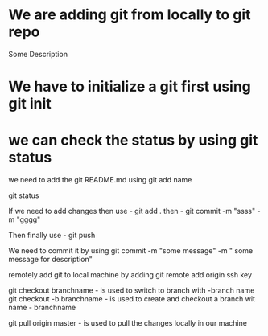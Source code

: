  # We are adding git from locally to git repo 

 Some Description 

 # We have to initialize a git first  using git init 

 # we can check the status by using git status 

 we need to add the git README.md using git add name 

git status 

If we need to add changes then use - git add .
then - git commit  -m "ssss" -m "gggg"

Then finally use - git push 

We need to commit  it by using git commit -m "some message" -m " some message for description"
 
 remotely add git to local machine by adding git remote add origin ssh key 

git checkout branchname - is used to  switch to branch with -branch name
git checkout -b branchname - is used to create and checkout a branch wit name  - branchname



git pull origin master - is used to pull the changes locally in our machine 